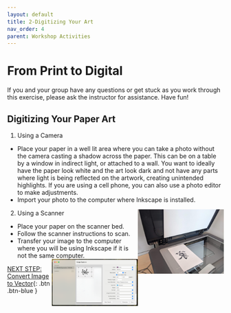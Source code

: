 ```yaml
---
layout: default
title: 2-Digitizing Your Art
nav_order: 4
parent: Workshop Activities
---
```

# From Print to Digital

If you and your group have any questions or get stuck as you work through this exercise, please ask the instructor for assistance.  Have fun!

## Digitizing Your Paper Art

1. Using a Camera
- Place your paper in a well lit area where you can take a photo without the camera casting a shadow across the paper. This can be on a table by a window in indirect light, or attached to a wall. You want to ideally have the paper look white and the art look dark and not have any parts where light is being reflected on the artwork, creating unintended highlights. If you are using a cell phone, you can also use a photo editor to make adjustments.
- Import your photo to the computer where Inkscape is installed.
  
2. Using a Scanner <img src="images/11.scanner.jpg" style="width:200px;float:right;" alt="">
- Place your paper on the scanner bed.
- Follow the scanner instructions to scan. 
- Transfer your image to the computer where you will be using Inkscape if it is not the same computer. <img src="images/12.scanning_zone.png" style="width:200px;float:right;" alt="">                                              


[NEXT STEP: Convert Image to Vector](edit-art.html){: .btn .btn-blue }
